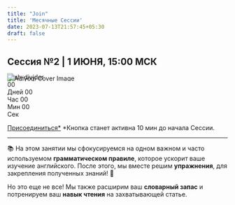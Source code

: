 ```yaml
---
title: "Join"
title: 'Месячные Сессии'
date: 2023-07-13T21:57:45+05:30
draft: false
---
```


## Сессия №2 | 1 ИЮНЯ, 15:00 МСК

<div class='join-header-image'>
    <img src="/img/adiyogi3.avif" alt="Adiyogi Cover Image">
</div>

<div class="sh-divider" style="margin-top:-20px">
    <img src="/img/spandahall-banner.svg" alt="sh-divider" />
</div>

<div class="countdown">
    <span class="countdown-section">
        <span id="days" class="countdown-amount separator">00</span>
        <br />
        <span class="countdown-period">Дней</span>
    </span>
    <span class="countdown-section">
        <span id="hours" class="countdown-amount separator">00</span>
        <br />
        <span class="countdown-period">Час</span>
    </span>
    <span class="countdown-section">
        <span id="mins" class="countdown-amount separator">00</span>
        <br />
        <span class="countdown-period">Мин</span>
    </span>
    <span class="countdown-section">
        <span id="secs" class="countdown-amount">00</span>
        <br />
        <span class="countdown-period">Сек</span>
    </span>
</div>

<a href="https://us06web.zoom.us/j/81211691127?pwd=WXhkUU5kSmdyeVcrOURzdG1vYVA3dz09" id="join-btn" target="_blank"   class="cta-button disabled">Присоединиться*</a>
*Кнопка станет активна 10 мин до начала Сессии.

---

📚 На этом занятии мы сфокусируемся на одном важном и часто
используемом
<b>грамматическом правиле</b>, которое ускорит ваше изучение
английского. После этого, мы вместе решим <b>упражнения</b>, для
закрепления полученных знаний! 💪

Но это еще не все! Мы также расширим ваш <b>словарный запас</b> и
потренируем ваш <b>навык чтения</b> на захватывающей статье.

<script>
	// Set the date we're counting down to
	var countDownDate = new Date('2023-07-01T15:00:00.000+03:00').getTime();

	// Update the count down every 1 second
	var x = setInterval(function () {
		updateTimer(countDownDate);
	}, 1000);
</script>

<script>
	var y = setInterval(function () {
		var joinBtn = document.getElementById('join-btn');
		var countDownDate = new Date('2023-07-01T15:00:00.000+03:00').getTime();
		var now = new Date().getTime();
		var distance = countDownDate - now;
		var minutes = distance / (1000 * 60);

		if (minutes <= 10) {
			joinBtn.classList.remove('disabled');
		}
	}, 1000);
</script>

<style>
.join-header-image {
	clip-path: polygon(0 0, 100% 0, 100% 80%, 0 90%);
}
</style>
